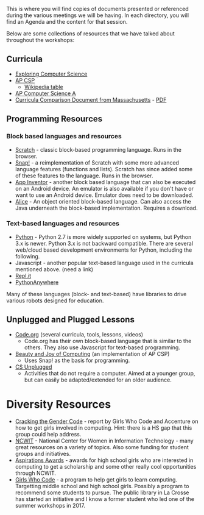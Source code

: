 This is where you will find copies of documents presented or referenced during the various meetings we will be having.  In each directory, you will find an Agenda and the content for that session.


Below are some collections of resources that we have talked about throughout the workshops:

## Curricula
 - [Exploring Computer Science](http://www.exploringcs.org/)
 - [AP CSP](https://apcentral.collegeboard.org/courses/ap-computer-science-principles?course=ap-computer-science-principles)
    - [Wikipedia table](https://en.wikipedia.org/wiki/AP_Computer_Science_Principles)
 - [AP Computer Science A](https://apcentral.collegeboard.org/courses/ap-computer-science-a?course=ap-computer-science-a)
 - [Curricula Comparison Document from Massachusetts](http://www.edc.org/massachusetts-k-12-computer-science-curriculum-guide) - [PDF](http://www.edc.org/sites/default/files/uploads/CurriculumGuide-web.pdf)

## Programming Resources
### Block based languages and resources
 - [Scratch](https://scratch.mit.edu/) - classic block-based programming language.  Runs in the browser.
 - [Snap!](http://snap.berkeley.edu/) - a reimplementation of Scratch with some more advanced language features (functions and lists).  Scratch has since added some of these features to the language.  Runs in the browser.
 - [App Inventor](http://appinventor.mit.edu/explore/) - another block based language that can also be executed on an Android device.  An emulator is also available if you don't have or want to use an Android device.  Emulator does need to be downloaded.
 - [Alice](https://www.alice.org/) - An object oriented block-based language.  Can also access the Java underneath the block-based implementation.  Requires a download.
 
### Text-based languages and resources 
 - [Python](https://www.python.org/) - Python 2.7 is more widely supported on systems, but Python 3.x is newer.  Python 3.x is not backward compatible.  There are several web/cloud based development environments for Python, including the following.
 - Javascript - another popular text-based language used in the curricula mentioned above.  (need a link)
 - [Repl.it](https://repl.it/)
 - [PythonAnywhere](https://www.pythonanywhere.com/)
 
 Many of these languages (block- and text-based) have libraries to drive various robots designed for education.

## Unplugged and Plugged Lessons
 - [Code.org](https://studio.code.org/courses?view=teacher) (several curricula, tools, lessons, videos)
    - Code.org has their own block-based language that is similar to the others.  They also use Javascript for text-based programming.
 - [Beauty and Joy of Computing](http://bjc.berkeley.edu/) (an implementation of AP CSP)
    - Uses Snap! as the basis for programming.
 - [CS Unplugged](http://csunplugged.org/)
    - Activities that do not require a computer.  Aimed at a younger group, but can easily be adapted/extended for an older audience.
    
# Diversity Resources
 - [Cracking the Gender Code](https://girlswhocode.com/crack-the-code/) - report by Girls Who Code and Accenture on how to get girls involved in computing.  Hint: there is a HS gap that this group could help address.
 - [NCWIT](https://www.ncwit.org/) - National Center for Women in Information Technology - many great resources on a variety of topics.  Also some funding for student groups and initiatives.
 - [Aspirations Awards](https://www.aspirations.org/) - awards for high school girls who are interested in computing to get a scholarship and some other really cool opportunities through NCWIT.
 - [Girls Who Code](https://girlswhocode.com/) - a program to help get girls to learn computing.  Targetting middle school and high school girls.  Possibly a program to recommend some students to pursue.  The public library in La Crosse has started an initiative and I know a former student who led one of the summer workshops in 2017.
